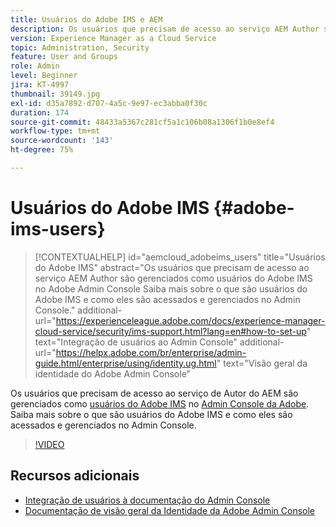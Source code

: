 ```yaml
---
title: Usuários do Adobe IMS e AEM
description: Os usuários que precisam de acesso ao serviço AEM Author são gerenciados como usuários do Adobe IMS no Adobe Admin Console Saiba mais sobre o que são usuários do Adobe IMS e como eles são acessados e gerenciados no Admin Console.
version: Experience Manager as a Cloud Service
topic: Administration, Security
feature: User and Groups
role: Admin
level: Beginner
jira: KT-4997
thumbnail: 39149.jpg
exl-id: d35a7892-d707-4a5c-9e97-ec3abba0f30c
duration: 174
source-git-commit: 48433a5367c281cf5a1c106b08a1306f1b0e8ef4
workflow-type: tm+mt
source-wordcount: '143'
ht-degree: 75%

---
```


# Usuários do Adobe IMS {#adobe-ims-users}

>[!CONTEXTUALHELP]
>id="aemcloud_adobeims_users"
>title="Usuários do Adobe IMS"
>abstract="Os usuários que precisam de acesso ao serviço AEM Author são gerenciados como usuários do Adobe IMS no Adobe Admin Console Saiba mais sobre o que são usuários do Adobe IMS e como eles são acessados e gerenciados no Admin Console."
>additional-url="https://experienceleague.adobe.com/docs/experience-manager-cloud-service/security/ims-support.html?lang=en#how-to-set-up" text="Integração de usuários ao Admin Console"
>additional-url="https://helpx.adobe.com/br/enterprise/admin-guide.html/enterprise/using/identity.ug.html" text="Visão geral da identidade do Adobe Admin Console"

Os usuários que precisam de acesso ao serviço de Autor do AEM são gerenciados como [usuários do Adobe IMS](https://helpx.adobe.com/br/enterprise/using/set-up-identity.html) no [Admin Console da Adobe](https://adminconsole.adobe.com). Saiba mais sobre o que são usuários do Adobe IMS e como eles são acessados e gerenciados no Admin Console.

>[!VIDEO](https://video.tv.adobe.com/v/39149?quality=12&learn=on)

## Recursos adicionais

+ [Integração de usuários à documentação do Admin Console](https://experienceleague.adobe.com/docs/experience-manager-cloud-service/security/ims-support.html#onboarding-users-in-admin-console)
+ [Documentação de visão geral da Identidade da Adobe Admin Console](https://helpx.adobe.com/br/enterprise/using/identity.html)
